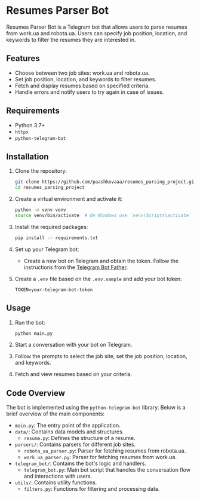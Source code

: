 # Resumes Parser Bot

Resumes Parser Bot is a Telegram bot that allows users to parse resumes from work.ua and robota.ua. Users can specify job position, location, and keywords to filter the resumes they are interested in.

## Features

- Choose between two job sites: work.ua and robota.ua.
- Set job position, location, and keywords to filter resumes.
- Fetch and display resumes based on specified criteria.
- Handle errors and notify users to try again in case of issues.

## Requirements

- Python 3.7+
- `httpx`
- `python-telegram-bot`

## Installation

1. Clone the repository:

    ```bash
    git clone https://github.com/paashkovaaa/resumes_parsing_project.git
    cd resumes_parsing_project
    ```

2. Create a virtual environment and activate it:

    ```bash
    python -m venv venv
    source venv/bin/activate  # On Windows use `venv\Scripts\activate`
    ```

3. Install the required packages:

    ```bash
    pip install -r requirements.txt
    ```

4. Set up your Telegram bot:

    - Create a new bot on Telegram and obtain the token. Follow the instructions from the [Telegram Bot Father](https://core.telegram.org/bots#3-how-do-i-create-a-bot).

5. Create a `.env` file based on the `.env.sample` and add your bot token:

    ```env
    TOKEN=your-telegram-bot-token
    ```

## Usage

1. Run the bot:

    ```bash
    python main.py
    ```

2. Start a conversation with your bot on Telegram.

3. Follow the prompts to select the job site, set the job position, location, and keywords.

4. Fetch and view resumes based on your criteria.

## Code Overview

The bot is implemented using the `python-telegram-bot` library. Below is a brief overview of the main components:

- `main.py`: The entry point of the application.
- `data/`: Contains data models and structures.
  - `resume.py`: Defines the structure of a resume.
- `parsers/`: Contains parsers for different job sites.
  - `robota_ua_parser.py`: Parser for fetching resumes from robota.ua.
  - `work_ua_parser.py`: Parser for fetching resumes from work.ua.
- `telegram_bot/`: Contains the bot's logic and handlers.
  - `telegram_bot.py`: Main bot script that handles the conversation flow and interactions with users.
- `utils/`: Contains utility functions.
  - `filters.py`: Functions for filtering and processing data.
